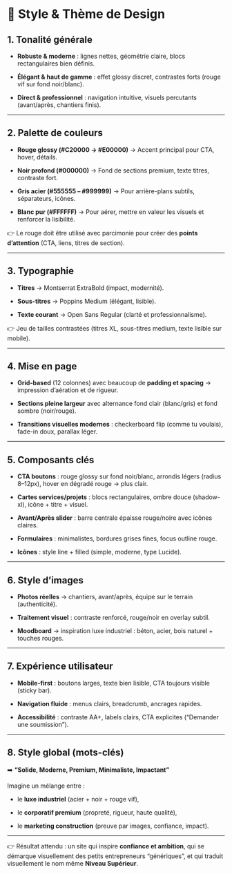 # **🎨 Style & Thème de Design**

## **1\. Tonalité générale**

* **Robuste & moderne** : lignes nettes, géométrie claire, blocs rectangulaires bien définis.

* **Élégant & haut de gamme** : effet glossy discret, contrastes forts (rouge vif sur fond noir/blanc).

* **Direct & professionnel** : navigation intuitive, visuels percutants (avant/après, chantiers finis).

---

## **2\. Palette de couleurs**

* **Rouge glossy (\#C20000 → \#E00000)** → Accent principal pour CTA, hover, détails.

* **Noir profond (\#000000)** → Fond de sections premium, texte titres, contraste fort.

* **Gris acier (\#555555 – \#999999)** → Pour arrière-plans subtils, séparateurs, icônes.

* **Blanc pur (\#FFFFFF)** → Pour aérer, mettre en valeur les visuels et renforcer la lisibilité.

👉 Le rouge doit être utilisé avec parcimonie pour créer des **points d’attention** (CTA, liens, titres de section).

---

## **3\. Typographie**

* **Titres** → Montserrat ExtraBold (impact, modernité).

* **Sous-titres** → Poppins Medium (élégant, lisible).

* **Texte courant** → Open Sans Regular (clarté et professionnalisme).

👉 Jeu de tailles contrastées (titres XL, sous-titres medium, texte lisible sur mobile).

---

## **4\. Mise en page**

* **Grid-based** (12 colonnes) avec beaucoup de **padding et spacing** → impression d’aération et de rigueur.

* **Sections pleine largeur** avec alternance fond clair (blanc/gris) et fond sombre (noir/rouge).

* **Transitions visuelles modernes** : checkerboard flip (comme tu voulais), fade-in doux, parallax léger.

---

## **5\. Composants clés**

* **CTA boutons** : rouge glossy sur fond noir/blanc, arrondis légers (radius 8–12px), hover en dégradé rouge → plus clair.

* **Cartes services/projets** : blocs rectangulaires, ombre douce (shadow-xl), icône \+ titre \+ visuel.

* **Avant/Après slider** : barre centrale épaisse rouge/noire avec icônes claires.

* **Formulaires** : minimalistes, bordures grises fines, focus outline rouge.

* **Icônes** : style line \+ filled (simple, moderne, type Lucide).

---

## **6\. Style d’images**

* **Photos réelles** → chantiers, avant/après, équipe sur le terrain (authenticité).

* **Traitement visuel** : contraste renforcé, rouge/noir en overlay subtil.

* **Moodboard** → inspiration luxe industriel : béton, acier, bois naturel \+ touches rouges.

---

## **7\. Expérience utilisateur**

* **Mobile-first** : boutons larges, texte bien lisible, CTA toujours visible (sticky bar).

* **Navigation fluide** : menus clairs, breadcrumb, ancrages rapides.

* **Accessibilité** : contraste AA+, labels clairs, CTA explicites (“Demander une soumission”).

---

## **8\. Style global (mots-clés)**

➡️ **“Solide, Moderne, Premium, Minimaliste, Impactant”**

Imagine un mélange entre :

* le **luxe industriel** (acier \+ noir \+ rouge vif),

* le **corporatif premium** (propreté, rigueur, haute qualité),

* le **marketing construction** (preuve par images, confiance, impact).

---

👉 Résultat attendu : un site qui inspire **confiance et ambition**, qui se démarque visuellement des petits entrepreneurs “génériques”, et qui traduit visuellement le nom même **Niveau Supérieur**.

